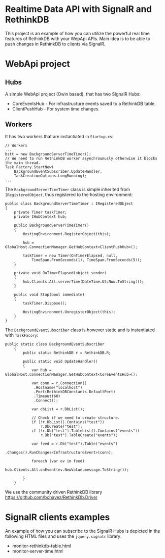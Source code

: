 Realtime Data API with SignalR and RethinkDB
========================

This project is an example of how you can utilize the powerful real time features of RethinkDB with your WepApi APIs.
Main idea is to be able to push changes in RethinkDB to clients via SignalR.

# WebApi project

## Hubs
A simple WebApi project (Owin based), that has two SignalR Hubs:
* CoreEventsHub - For infrastructure events saved to a RethinkDB table.
* ClientPushHub - For system time changes.

## Workers 
It has two workers that are instantiated in ``Startup.cs``:
```
// Workers
...
bstt = new BackgroundServerTimeTimer();
// We need to run RethinkDB worker asynchrounusly otherwise it blocks the main thread.
Task.Factory.StartNew(
	BackgroundEventSubscriber.UpdateHandler,
	TaskCreationOptions.LongRunning);
...
```

The ``BackgroundServerTimeTimer`` class is simple inherited from ``IRegisteredObject``, thus registered to the hosting environment:
```
public class BackgroundServerTimeTimer : IRegisteredObject
{
	private Timer taskTimer;
	private IHubContext hub;

	public BackgroundServerTimeTimer()
	{
		HostingEnvironment.RegisterObject(this);

		hub = GlobalHost.ConnectionManager.GetHubContext<ClientPushHub>();

		taskTimer = new Timer(OnTimerElapsed, null,
			TimeSpan.FromSeconds(1), TimeSpan.FromSeconds(5));
	}

	private void OnTimerElapsed(object sender)
	{
		hub.Clients.All.serverTime(DateTime.UtcNow.ToString());
	}

	public void Stop(bool immediate)
	{
		taskTimer.Dispose();

		HostingEnvironment.UnregisterObject(this);
	}
}
```

The ``BackgroundEventSubscriber`` class is however static and is instantiated with ``TaskFacory``:

```
public static class BackgroundEventSubscriber
    {
        public static RethinkDB r = RethinkDB.R;

        public static void UpdateHandler()
        {
            var hub = GlobalHost.ConnectionManager.GetHubContext<CoreEventsHub>();

            var conn = r.Connection()
             .Hostname("localhost")
             .Port(RethinkDBConstants.DefaultPort)
             .Timeout(60)
             .Connect();

            var dbList = r.DbList();

            // Check if we need to create structure.
            if (!r.DbList().Contains("test"))
                r.DbCreate("test");
            if (!r.Db("test").TableList().Contains("events"))
                r.Db("test").TableCreate("events");

            var feed = r.Db("test").Table("events")
                              .Changes().RunChanges<InfrastructureEvent>(conn);

            foreach (var ev in feed)
                hub.Clients.All.onEvent(ev.NewValue.message.ToString());

        }
    }
```

We use the community driven RethinkDB library https://github.com/bchavez/RethinkDb.Driver

# SignalR clients examples

An example of how you can subscribe to the SignalR Hubs is depicted in the following HTML files and uses the ``jquery.signalr`` library:
* monitor-rethinkdb-table.html
* monitor-server-time.html